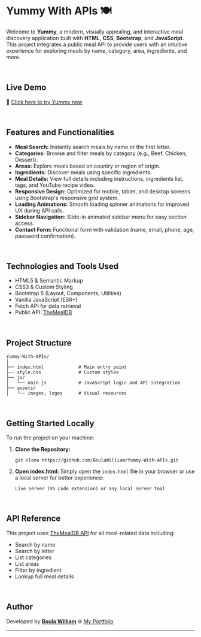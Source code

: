 

# **Yummy With APIs** 🍽️

Welcome to **Yummy**, a modern, visually appealing, and interactive meal discovery application built with **HTML**, **CSS**, **Bootstrap**, and **JavaScript**.
This project integrates a public meal API to provide users with an intuitive experience for exploring meals by name, category, area, ingredients, and more.

<br>

## **Live Demo**

🔗 [Click here to try Yummy now](https://boulawilliam.github.io/Yummy-With-APIs/)

<br>

## **Features and Functionalities**

<ul>
  <li><strong>Meal Search:</strong> Instantly search meals by name or the first letter.</li>
  <li><strong>Categories:</strong> Browse and filter meals by category (e.g., Beef, Chicken, Dessert).</li>
  <li><strong>Areas:</strong> Explore meals based on country or region of origin.</li>
  <li><strong>Ingredients:</strong> Discover meals using specific ingredients.</li>
  <li><strong>Meal Details:</strong> View full details including instructions, ingredients list, tags, and YouTube recipe video.</li>
  <li><strong>Responsive Design:</strong> Optimized for mobile, tablet, and desktop screens using Bootstrap's responsive grid system.</li>
  <li><strong>Loading Animations:</strong> Smooth loading spinner animations for improved UX during API calls.</li>
  <li><strong>Sidebar Navigation:</strong> Slide-in animated sidebar menu for easy section access.</li>
  <li><strong>Contact Form:</strong> Functional form with validation (name, email, phone, age, password confirmation).</li>
</ul>

<br>

## **Technologies and Tools Used**

<ul>
  <li>HTML5 & Semantic Markup</li>
  <li>CSS3 & Custom Styling</li>
  <li>Bootstrap 5 (Layout, Components, Utilities)</li>
  <li>Vanilla JavaScript (ES6+)</li>
  <li>Fetch API for data retrieval</li>
  <li>Public API: <a href="https://www.themealdb.com/api.php" target="_blank">TheMealDB</a></li>
</ul>

<br>

## **Project Structure**

```
Yummy-With-APIs/
│
├── index.html             # Main entry point
├── style.css              # Custom styles
├── js/
│   └── main.js            # JavaScript logic and API integration
├── assets/
│   └── images, logos      # Visual resources
```

<br>

## **Getting Started Locally**

To run the project on your machine:

<ol>
  <li><strong>Clone the Repository:</strong>  
    <pre><code>git clone https://github.com/BoulaWilliam/Yummy-With-APIs.git</code></pre>
  </li>
  <li><strong>Open index.html:</strong>  
    Simply open the <code>index.html</code> file in your browser or use a local server for better experience:
    <pre><code>Live Server (VS Code extension) or any local server tool</code></pre>
  </li>
</ol>

<br>

## **API Reference**

This project uses [TheMealDB API](https://www.themealdb.com/api.php) for all meal-related data including:

* Search by name
* Search by letter
* List categories
* List areas
* Filter by ingredient
* Lookup full meal details

<br>


## **Author**

Developed by [**Boula William**](https://github.com/BoulaWilliam)
🌐 [My Portfolio](https://boula-portfolio.vercel.app/)

---


